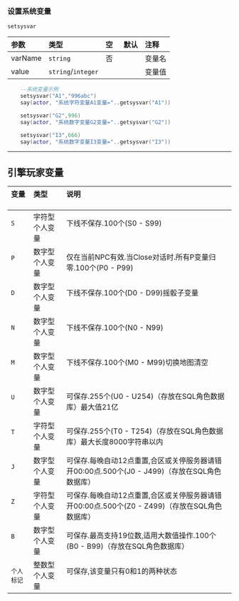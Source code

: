 ### 设置系统变量

`setsysvar`

| 参数    | 类型               | 空   | 默认 | 注释   |
| :------ | :----------------- | :--- | :--- | :----- |
| varName | `string`           | 否   |      | 变量名 |
| value   | `string`/`integer` |      |      | 变量值 |

```lua
    --系统变量示例
    setsysvar("A1","996abc")
    say(actor, "系统字符变量A1变量="..getsysvar("A1"))

    setsysvar("G2",996)
    say(actor, "系统数字变量G2变量="..getsysvar("G2"))

    setsysvar("I3",666)
    say(actor, "系统数字变量I3变量="..getsysvar("I3"))
```

------------

## 引擎玩家变量

| 变量       | 类型           | 说明                                                                                          |
| :--------- | :------------- | :-------------------------------------------------------------------------------------------- |
| `S`        | 字符型个人变量 | 下线不保存.100个(S0 - S99)                                                                    |
| `P`        | 数字型个人变量 | 仅在当前NPC有效.当Close对话时.所有P变量归零.100个(P0 - P99)                                   |
| `D`        | 数字型个人变量 | 下线不保存.100个(D0 - D99)摇骰子变量                                                          |
| `N`        | 数字型个人变量 | 下线不保存.100个(N0 - N99)                                                                    |
| `M`        | 数字型个人变量 | 下线不保存.100个(M0 - M99)切换地图清空                                                        |
| `U`        | 数字型个人变量 | 可保存.255个(U0 - U254)（存放在SQL角色数据库）最大值21亿                                      |
| `T`        | 字符型个人变量 | 可保存.255个(T0 - T254)（存放在SQL角色数据库）最大长度8000字符串以内                          |
| `J`        | 数字型个人变量 | 可保存.每晚自动12点重置,合区或关停服务器请错开00:00点.500个(J0 - J499)（存放在SQL角色数据库） |
| `Z`        | 字符型个人变量 | 可保存.每晚自动12点重置,合区或关停服务器请错开00:00点.500个(Z0 - Z499)（存放在SQL角色数据库） |
| `B`        | 数字型个人变量 | 可保存.最高支持19位数,适用大数值操作.100个(B0 - B99)（存放在SQL角色数据库）                   |
| `个人标记` | 整数型个人变量 | 可保存,该变量只有0和1的两种状态                                                               |

